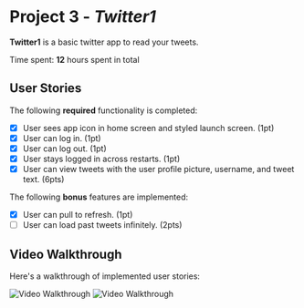 # Project 3 - *Twitter1*

**Twitter1** is a basic twitter app to read your tweets.

Time spent: **12** hours spent in total

## User Stories

The following **required** functionality is completed:

- [x] User sees app icon in home screen and styled launch screen. (1pt)
- [x] User can log in. (1pt)
- [x] User can log out. (1pt)
- [x] User stays logged in across restarts. (1pt)
- [x] User can view tweets with the user profile picture, username, and tweet text. (6pts)

The following **bonus** features are implemented:

- [x] User can pull to refresh. (1pt)
- [ ] User can load past tweets infinitely. (2pts)

## Video Walkthrough

Here's a walkthrough of implemented user stories:

<img src='http://g.recordit.co/qaqju8yO1W.gif' title='Video Walkthrough' width='' alt='Video Walkthrough' />

<img src='http://g.recordit.co/bqFxb6DWIB.gif' title='Video Walkthrough' width='' alt='Video Walkthrough' />



